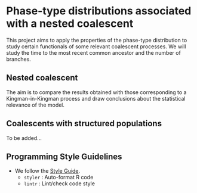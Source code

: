 # Phase-type distributions associated with a nested coalescent

This project aims to apply the properties of the phase-type distribution to study certain functionals of some relevant coalescent processes. We will study the time to the most recent common ancestor and the number of branches.

## Nested coalescent

The aim is to compare the results obtained with those corresponding to a Kingman-in-Kingman process and draw conclusions about the statistical relevance of the model.

## Coalescents with structured populations

To be added...



## Programming Style Guidelines 

- We follow the [Style Guide](http://adv-r.had.co.nz/Style.html).
    - `styler` : Auto-format R code	
    - `lintr`	: Lint/check code style